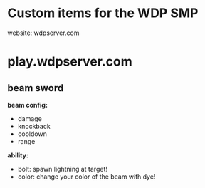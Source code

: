 # Custom items for the WDP SMP

website: wdpserver.com

# play.wdpserver.com

## beam sword
**beam config:**
 - damage
 - knockback
 - cooldown
 - range

**ability:**
- bolt: spawn lightning at target!
- color: change your color of the beam with dye!
